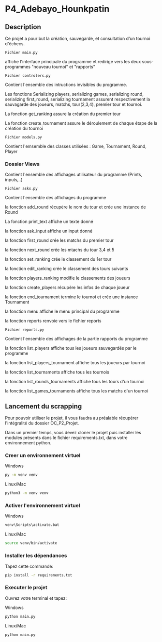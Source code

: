 # P4_Adebayo_Hounkpatin

## Description

Ce projet a pour but la création, sauvegarde, et consultation d'un tournoi d'échecs.


```Fichier main.py```

affiche l'interface principale du programme et redirige vers les deux sous-programmes "nouveau tournoi" et "rapports"

```Fichier controlers.py```

Contient l'ensemble des intructions invisibles du programme.

Les fonctions Serializing players, serializing games, serializing round, serializing first_round, serializing tournament assurent respectivement
la sauvagarde des joueurs, matchs, tour(2,3,4), premier tour et tournoi.

La fonction get_ranking assure la création du premier tour

La fonction create_tournament assure le déroulement de chaque étape de la création du tournoi


```Fichier models.py```

Contient l'emsemble des classes utilisées : Game, Tournament, Round, Player



### Dossier Views

Contient l'ensemble des affichages utilisateur du programme (Prints, inputs,..)

```Fichier asks.py```

Contient l'ensemble des affichages du programme

la fonction add_round récupère le nom du tour et crée une instance de Round

La fonction print_text affiche un texte donné

la fonction ask_input affiche un input donné

la fonction first_round crée les matchs du premier tour

la fonction next_round crée les mtachs du tour 3,4 et 5

la fonction set_ranking crée le classement du 1er tour

la fonction edit_ranking crée le classement des tours suivants

la fonction players_ranking modifie le classements des joueurs

la fonction create_players récupère les infos de chaque joueur

la fonction end_tournament termine le tournoi et crée une instance Tournament

la fonction menu affiche le menu principal du programme

la fonction reports renvoie vers le fichier reports


```Fichier reports.py```

Contient l'ensemble des affichages de la partie rapports du programme

la fonction list_players affiche tous les joueurs sauvegardés par le programme

la fonction list_players_tournament affiche tous les joueurs par tournoi

la fonction list_tournaments affiche tous les tournois

la fonction list_rounds_tournaments affiche tous les tours d'un tournoi

la fonction list_games_tournaments affiche tous les matchs d'un tournoi


























## Lancement du scrapping

Pour pouvoir utiliser le projet, il vous faudra au préalable récupérer l'intégralité du dossier OC_P2_Projet.

Dans un premier temps, vous devez cloner le projet puis installer les modules présents dans le fichier requirements.txt, dans votre environnement python.

### Creer un environnement virtuel

Windows

```bash
py -m venv venv
```

Linux/Mac

```bash
python3 -m venv venv
```

### Activer l'environnement virtuel

Windows

```bash
venv\Scripts\activate.bat
```

Linux/Mac

```bash
source venv/bin/activate
```

### Installer les dépendances

Tapez cette commande:

```bash
pip install -r requirements.txt
```

### Executer le projet

Ouvrez votre terminal et tapez:

Windows

```bash
python main.py
```

Linux/Mac

```bash
python main.py
```


